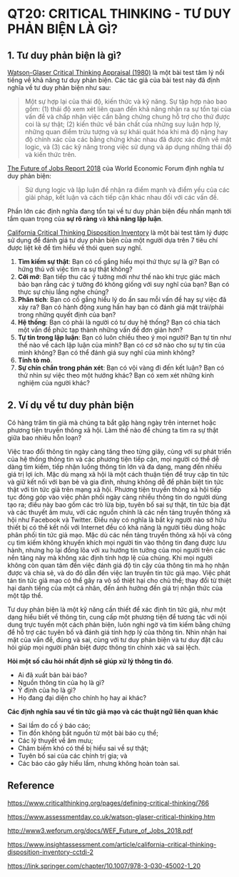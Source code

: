 # QT20: CRITICAL THINKING - TƯ DUY PHẢN BIỆN LÀ GÌ?

## 1. Tư duy phản biện là gì?

[Watson-Glaser Critical Thinking Appraisal (1980)] là một bài test tâm lý nổi tiếng về khả năng tư duy phản biện. 
Các tác giả của bài test này đã định nghĩa về tư duy phản biện như sau:

> Một sự hợp lại của thái độ, kiến thức và kỹ năng. Sự tập hợp nào bao gồm: (1) thái độ xem xét liên quan đến khả năng
> nhận ra sự tồn tại của vấn đề và chấp nhận việc cần bằng chứng chung hỗ trợ cho thứ được coi là sự thật; (2) kiến thức 
> về bản chất của những suy luận hợp lý, những quan điểm trừu tượng và sự khái quát hóa khi mà độ nặng hay độ chính xác 
> của các bằng chứng khác nhau đã được xác định về mặt logic, và (3) các kỹ năng trong việc sử dụng và áp dụng những thái
> độ và kiến thức trên.

[The Future of Jobs Report 2018] của World Economic Forum định nghĩa tư duy phản biện:

> Sử dụng logic và lập luận để nhận ra điểm mạnh và điểm yếu của các giải pháp, kết luận và cách tiếp cận khác nhau đối với các vấn đề.

Phần lớn các định nghĩa đang tồn tại về tư duy phản biện đều nhấn mạnh tới tầm quan trọng của **sự rõ ràng** và **khả năng lập luận**.

[California Critical Thinking Disposition Inventory] là một bài test tâm lý được sử dụng để đánh giá tư duy phản biện của một người dựa
trên 7 tiêu chí được liệt kê để tìm hiểu về thói quen suy nghĩ.


1. **Tìm kiếm sự thật**: Bạn có cố gắng hiểu mọi thứ thực sự là gì? Bạn có hứng thú với việc tìm ra sự thật không?
2. **Cởi mở**: Bạn tiếp thu các ý tưởng mới như thế nào khi trực giác mách bảo bạn rằng các ý tưởng đó không giống với suy nghĩ của bạn? Bạn có thực sự chịu lắng nghe chúng?
3. **Phân tích**: Bạn có cố gắng hiểu lý do ẩn sau mỗi vấn đề hay sự việc đã xảy ra? Bạn có hành động xung hấn hay bạn có đánh giá mặt trái/phải trong những quyết định của bạn?
4. **Hệ thống**: Bạn có phải là người có tư duy hệ thống? Bạn có chia tách một vấn đề phức tạp thành những vấn đề đơn giản hơn?
5. **Tự tin trong lập luận**: Bạn có luôn chiều theo ý mọi người? Bạn tự tin như thế nào về cách lập luận của mình? Bạn có cơ sở nào cho sự tự tin của mình không? Bạn có thể đánh giá suy nghĩ của mình không?
6. **Tính tò mò**.
7. **Sự chín chắn trong phán xét**: Bạn có vội vàng đi đến kết luận? Bạn có thử nhìn sự việc theo một hướng khác? Bạn có xem xét những kinh nghiệm của người khác?

## 2. Ví dụ về tư duy phản biện

Có hàng trăm tin giả mà chúng ta bắt gặp hàng ngày trên internet hoặc phương tiện truyền thông xã hội. Làm thế nào để chúng ta tìm ra 
sự thật giữa bao nhiêu hỗn loạn? 

Việc trao đổi thông tin ngày càng tăng theo từng giây, cùng với sự phát triển của hệ thống thông tin và các phương tiện tiếp cận, mọi người có thể 
dễ dàng tìm kiếm, tiếp nhận luồng thông tin lớn và đa dạng, mang đến nhiều giá trị lợi ích. Mặc dù mạng xã hội là một cách thuận 
tiện để truy cập tin tức và giữ kết nối với bạn bè và gia đình, nhưng không dễ để phân biệt tin tức thật với tin tức giả trên mạng xã hội. Phương
tiện truyền thông xã hội tiếp tục đóng góp vào việc phân phối ngày càng nhiều thông tin do người dùng tạo ra; điều này bao gồm các trò lừa bịp, 
tuyên bố sai sự thật, tin tức bịa đặt và các thuyết âm mưu, với các nguồn chính là các nền tảng truyền thông xã hội như Facebook và Twitter.
Điều này có nghĩa là bất kỳ người nào sở hữu thiết bị có thể kết nối với Internet đều có khả năng là người tiêu dùng hoặc phân phối tin tức giả mạo.
Mặc dù các nền tảng truyền thông xã hội và công cụ tìm kiếm không khuyến khích mọi người tin vào thông tin đang được lưu hành, nhưng họ lại đồng lõa 
với xu hướng tin tưởng của mọi người trên các nền tảng này mà không xác định tính hợp lệ của chúng. Khi mọi người không còn quan tâm đến việc đánh 
giá độ tin cậy của thông tin mà họ nhận được và chia sẻ, và do đó dẫn đến việc lan truyền tin tức giả mạo. Việc phát tán tin tức giả mạo có thể gây ra vô 
số thiệt hại cho chủ thể; thay đổi từ thiệt hại danh tiếng của một cá nhân, đến ảnh hưởng đến giá trị nhận thức của một tập thể. 

Tư duy phản biện là một kỹ năng cần thiết để xác định tin tức giả, như một dạng hiểu biết về thông tin, cung cấp một phương tiện để tương tác với nội dung 
trực tuyến một cách phản biện, luôn nghi ngờ và tìm kiếm bằng chứng để hỗ trợ các tuyên bố và đánh giá tính hợp lý của thông tin. Nhìn nhận hai mặt của vấn đề,
đúng và sai, cùng với tư duy phản biện và tư duy đặt câu hỏi giúp mọi người phân biệt được thông tin chính xác và sai lệch.

**Hỏi một số câu hỏi nhất định sẽ giúp xử lý thông tin đó**.

- Ai đã xuất bản bài báo?
- Nguồn thông tin của họ là gì?
- Ý định của họ là gì?
- Họ đang đại diện cho chính họ hay ai khác? 

**Các định nghĩa sau về tin tức giả mạo và các thuật ngữ liên quan khác**

- Sai lầm do cố ý báo cáo;
- Tin đồn không bắt nguồn từ một bài báo cụ thể;
- Các lý thuyết về âm mưu;
- Châm biếm khó có thể bị hiểu sai về sự thật;
- Tuyên bố sai của các chính trị gia; và
- Các báo cáo gây hiểu lầm, nhưng không hoàn toàn sai.


## Reference 

https://www.criticalthinking.org/pages/defining-critical-thinking/766

https://www.assessmentday.co.uk/watson-glaser-critical-thinking.htm

http://www3.weforum.org/docs/WEF_Future_of_Jobs_2018.pdf

https://www.insightassessment.com/article/california-critical-thinking-disposition-inventory-cctdi-2

https://link.springer.com/chapter/10.1007/978-3-030-45002-1_20

[//]: # (These are reference links used in the body of this note and get stripped out when the markdown processor does its job. 
There is no need to format nicely because it shouldn't be seen. 
Thanks SO - http://stackoverflow.com/questions/4823468/store-comments-in-markdown-syntax)

[Watson-Glaser Critical Thinking Appraisal (1980)]: https://www.assessmentday.co.uk/watson-glaser-critical-thinking.htm
[The Future of Jobs Report 2018]: http://www3.weforum.org/docs/WEF_Future_of_Jobs_2018.pdf
[California Critical Thinking Disposition Inventory]: https://www.insightassessment.com/article/california-critical-thinking-disposition-inventory-cctdi-2
